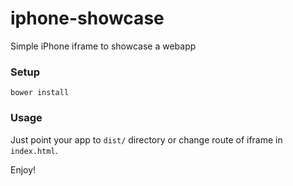 iphone-showcase
===============

Simple iPhone iframe to showcase a webapp


### Setup

    bower install


### Usage

Just point your app to `dist/` directory or change route of iframe in `index.html`.


Enjoy!
